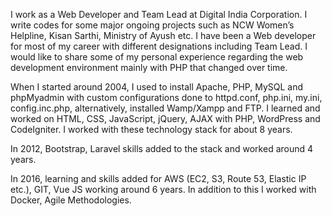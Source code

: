 I work as a Web Developer and Team Lead at Digital India Corporation. I write codes for some major ongoing projects such as NCW Women’s Helpline, Kisan Sarthi, Ministry of Ayush etc. I have been a Web developer for most of my career with different designations including Team Lead. I would like to share some of my personal experience regarding the web development environment mainly with PHP that changed over time.

When I started around 2004, I used to install Apache, PHP, MySQL and phpMyadmin with custom configurations done to httpd.conf, php.ini, my.ini, config.inc.php, alternatively, installed Wamp/Xampp and FTP. I learned and worked on HTML, CSS, JavaScript, jQuery, AJAX with PHP, WordPress and CodeIgniter. I worked with these technology stack for about 8 years.

In 2012, Bootstrap, Laravel skills added to the stack and worked around 4 years.

In 2016, learning and skills added for AWS (EC2, S3, Route 53, Elastic IP etc.), GIT, Vue JS working around 6 years. In addition to this I worked with Docker, Agile Methodologies.
